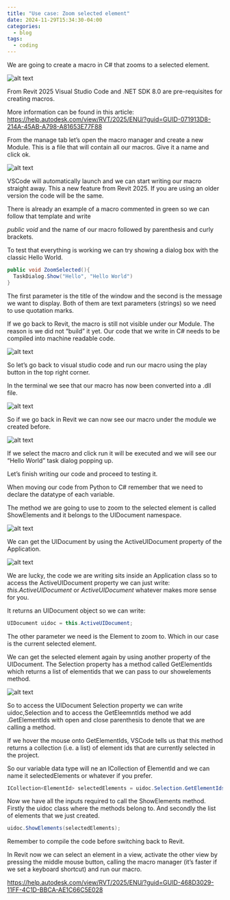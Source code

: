 ```yaml
---
title: "Use case: Zoom selected element"
date: 2024-11-29T15:34:30-04:00
categories:
  - blog
tags:
  - coding
---
```


We are going to create  a macro in C# that zooms to a selected element.

![alt text](/assets/images/zoomSelect/image01.png)

From Revit 2025 Visual Studio Code and .NET SDK 8.0 are pre-requisites for creating macros. 

More information can be found in this article: https://help.autodesk.com/view/RVT/2025/ENU/?guid=GUID-071913D8-214A-45AB-A798-A81653E77F88

From the manage tab let’s open the macro manager and create a new Module. This is a file that will contain all our macros. Give it a name and click ok.

![alt text](/assets/images/zoomSelect/image02.png)

VSCode will automatically launch and we can start writing our macro straight away. This a new feature from Revit 2025. If you are using an older version the code will be the same.

There is already an example of a macro commented in green so we can follow that template and write

*public void* and the name of our macro followed by parenthesis and curly brackets.

To test that everything is working we can try showing a dialog box with the classic Hello World. 

```cs
public void ZoomSelected(){
  TaskDialog.Show("Hello", "Hello World")
}
```

The first parameter is the title of the window and the second is the message we want to display. Both of them are text parameters (strings) so we need to use quotation marks.

If we go back to Revit, the macro is still not visible under our Module. The reason is we did not “build” it yet. Our code that we write in C# needs to be compiled into machine readable code. 

![alt text](/assets/images/zoomSelect/image02.png)

So let’s go back to visual studio code and run our macro using the play button in the top right corner.

In the terminal we see that our macro has now been converted into a .dll file.

![alt text](/assets/images/zoomSelect/image04.png)

So if we go back in Revit we can now see our macro under the module we created before.

![alt text](/assets/images/zoomSelect/image05.png)

If we select the macro and click run it will be executed and we will see our “Hello World” task dialog popping up.

Let’s finish writing our code and proceed to testing it.

When moving our code from Python to C# remember that we need to declare the datatype of each variable.

The method we are going to use to zoom to the selected element is called ShowElements and it belongs to the UIDocument namespace. 

![alt text](/assets/images/zoomSelect/image06.png)

We can get the UIDocument by using the ActiveUIDocument property of the Application.

![alt text](/assets/images/zoomSelect/image07.png)

We are lucky, the code we are writing sits inside an Application class so to access the ActiveUIDocument property we can just write: *this.ActiveUIDocument* or *ActiveUIDocument* whatever makes more sense for you. 

It returns an UIDocument object so we can write:

```cs
UIDocument uidoc = this.ActiveUIDocument;
```

The other parameter we need is the Element to zoom to. Which in our case is the current selected element.

We can get the selected element again by using another property of the UIDocument. The Selection property has a method called GetElementIds which returns a list of elementids that we can pass to our showelements method.

![alt text](/assets/images/zoomSelect/image08.png)

So to access the UIDocument Selection property we can write uidoc,Selection and to access the GetEleemntIds method we add .GetElementIds with open and close parenthesis to denote that we are calling a method.

If we hover the mouse onto GetElementIds, VSCode tells us that this method returns a collection (i.e. a list) of element ids that are currently selected in the project.

So our variable data type will ne an ICollection of ElementId and we can name it selectedElements or whatever if you prefer.

```cs
ICollection<ElementId> selectedElements = uidoc.Selection.GetElementIds();
```

Now we have all the inputs required to call the ShowElements method. Firstly the uidoc class where the methods belong to. And secondly the list of elements that we just created.

```cs
uidoc.ShowElements(selectedElements);
```

Remember to compile the code before switching back to Revit.

In Revit now we can select an element in a view, activate the other view by pressing the middle mouse button, calling the macro manager (it’s faster if we set a keyboard shortcut) and run our macro.

https://help.autodesk.com/view/RVT/2025/ENU/?guid=GUID-468D3029-11FF-4C1D-BBCA-AE1C66C5E028